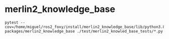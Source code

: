 # merlin2_knowledge_base

```
pytest --cov=/home/miguel/ros2_foxy/install/merlin2_knowledge_base/lib/python3.8/site-packages/merlin2_knowledge_base ./test/merlin2_knowled_base_tests/*.py
```
